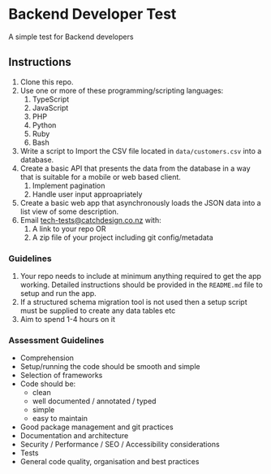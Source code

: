 # Backend Developer Test

A simple test for Backend developers

## Instructions

1. Clone this repo.
2. Use one or more of these programming/scripting languages:
   1. TypeScript
   2. JavaScript
   4. PHP
   5. Python
   6. Ruby
   7. Bash
4. Write a script to Import the CSV file located in `data/customers.csv` into a database.
5. Create a basic API that presents the data from the database in a way that is suitable for a mobile or web based client.
   1. Implement pagination
   2. Handle user input approapriately
7. Create a basic web app that asynchronously loads the JSON data into a list view of some description.
8. Email tech-tests@catchdesign.co.nz with:
    1. A link to your repo OR
    2. A zip file of your project including git config/metadata

### Guidelines

1. Your repo needs to include at minimum anything required to get the app working.  Detailed instructions should be provided in the `README.md` file to setup and run the app.
2. If a structured schema migration tool is not used then a setup script must be supplied to create any data tables etc
3. Aim to spend 1-4 hours on it

### Assessment Guidelines

* Comprehension
* Setup/running the code should be smooth and simple
* Selection of frameworks
* Code should be:
    * clean
    * well documented / annotated / typed
    * simple
    * easy to maintain
* Good package management and git practices
* Documentation and architecture
* Security / Performance / SEO / Accessibility considerations
* Tests
* General code quality, organisation and best practices

